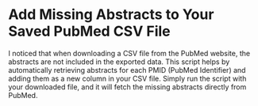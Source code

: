 # Add Missing Abstracts to Your Saved PubMed CSV File
I noticed that when downloading a CSV file from the PubMed website, the abstracts are not included in the exported data. This script helps by automatically retrieving abstracts for each PMID (PubMed Identifier) and adding them as a new column in your CSV file. Simply run the script with your downloaded file, and it will fetch the missing abstracts directly from PubMed.
